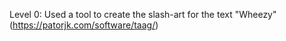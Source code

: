 Level 0: Used a tool to create the slash-art for the text "Wheezy" (https://patorjk.com/software/taag/)